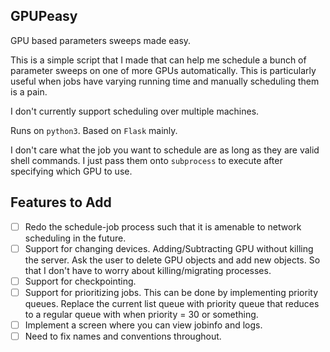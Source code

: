 ## GPUPeasy

GPU based parameters sweeps made easy.

This is a simple script that I made that can help me schedule a bunch of
parameter sweeps on one of more GPUs automatically. This is particularly useful
when jobs have varying running time and manually scheduling them is a pain.

I don't currently support scheduling over multiple machines.

Runs on `python3`. Based on `Flask` mainly.

I don't care what the job you want to schedule are as long as they are valid
shell commands. I just pass them onto `subprocess` to execute after specifying
which GPU to use.

## Features to Add
- [ ] Redo the schedule-job process such that it is amenable to network
  scheduling in the future.
- [ ] Support for changing devices. Adding/Subtracting GPU without killing the
  server. Ask the user to delete GPU objects and add new objects. So that I
  don't have to worry about killing/migrating processes.
- [ ] Support for checkpointing.
- [ ] Support for prioritizing jobs. This can be done by implementing priority
  queues. Replace the current list queue with priority queue that reduces to a
  regular queue with when priority = 30 or something.
- [ ] Implement a screen where you can view jobinfo and logs.
- [ ] Need to fix names and conventions throughout. 
